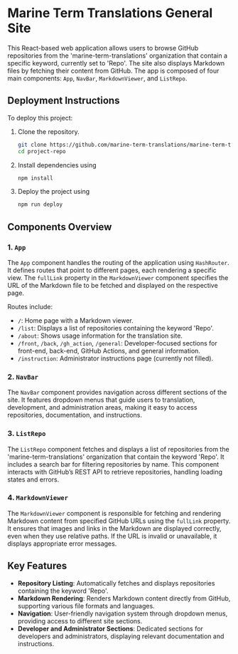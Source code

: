 # Marine Term Translations General Site

This React-based web application allows users to browse GitHub repositories from the 'marine-term-translations' organization that contain a specific keyword, currently set to 'Repo'. The site also displays Markdown files by fetching their content from GitHub. The app is composed of four main components: `App`, `NavBar`, `MarkdownViewer`, and `ListRepo`.

## Deployment Instructions

To deploy this project:
1. Clone the repository.
   ```bash
   git clone https://github.com/marine-term-translations/marine-term-translations.github.io.git
   cd project-repo
   ```
2. Install dependencies using 
   ```bash
   npm install
   ```
3. Deploy the project using 
   ```bash
   npm run deploy
   ```

## Components Overview

### 1. `App`
The `App` component handles the routing of the application using `HashRouter`. It defines routes that point to different pages, each rendering a specific view. The `fullLink` property in the `MarkdownViewer` component specifies the URL of the Markdown file to be fetched and displayed on the respective page.

Routes include:
- `/`: Home page with a Markdown viewer.
- `/list`: Displays a list of repositories containing the keyword 'Repo'.
- `/about`: Shows usage information for the translation site.
- `/front`, `/back`, `/gh_action`, `/general`: Developer-focused sections for front-end, back-end, GitHub Actions, and general information.
- `/instruction`: Administrator instructions page (currently not filled).

### 2. `NavBar`
The `NavBar` component provides navigation across different sections of the site. It features dropdown menus that guide users to translation, development, and administration areas, making it easy to access repositories, documentation, and instructions.

### 3. `ListRepo`
The `ListRepo` component fetches and displays a list of repositories from the 'marine-term-translations' organization that contain the keyword 'Repo'. It includes a search bar for filtering repositories by name. This component interacts with GitHub’s REST API to retrieve repositories, handling loading states and errors.

### 4. `MarkdownViewer`
The `MarkdownViewer` component is responsible for fetching and rendering Markdown content from specified GitHub URLs using the `fullLink` property. It ensures that images and links in the Markdown are displayed correctly, even when they use relative paths. If the URL is invalid or unavailable, it displays appropriate error messages.

## Key Features
- **Repository Listing**: Automatically fetches and displays repositories containing the keyword 'Repo'.
- **Markdown Rendering**: Renders Markdown content directly from GitHub, supporting various file formats and languages.
- **Navigation**: User-friendly navigation system through dropdown menus, providing access to different site sections.
- **Developer and Administrator Sections**: Dedicated sections for developers and administrators, displaying relevant documentation and instructions.